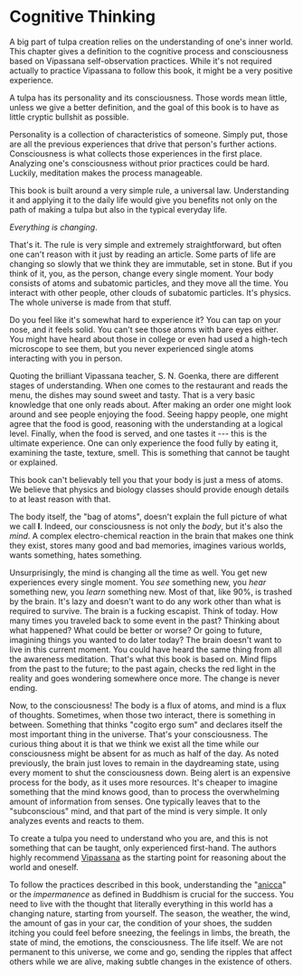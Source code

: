 # Cognitive Thinking

A big part of tulpa creation relies on the understanding of one's inner world. This chapter gives a definition to the cognitive process and consciousness based on Vipassana self-observation practices. While it's not required actually to practice Vipassana to follow this book, it might be a very positive experience.

A tulpa has its personality and its consciousness. Those words mean little, unless we give a better definition, and the goal of this book is to have as little cryptic bullshit as possible.

Personality is a collection of characteristics of someone. Simply put, those are all the previous experiences that drive that person's further actions. Consciousness is what collects those experiences in the first place. Analyzing one's consciousness without  prior practices could be hard. Luckily, meditation makes the process manageable.

This book is built around a very simple rule, a universal law. Understanding it and applying it to the daily life would give you benefits not only on the path of making a tulpa but also in the typical everyday life.

*Everything is changing*.

That's it. The rule is very simple and extremely straightforward, but often one can't reason with it just by reading an article. Some parts of life are changing so slowly that we think they are immutable, set in stone. But if you think of it, you, as the person, change every single moment. Your body consists of atoms and subatomic particles, and they move all the time. You interact with other people, other clouds of subatomic particles. It's physics. The whole universe is made from that stuff.

Do you feel like it's somewhat hard to experience it? You can tap on your nose, and it feels solid. You can't see those atoms with bare eyes either. You might have heard about those in college or even had used a high-tech microscope to see them, but you never experienced single atoms interacting with you in person.

Quoting the brilliant Vipassana teacher, S. N. Goenka, there are different stages of understanding. When one comes to the restaurant and reads the menu, the dishes may sound sweet and tasty. That is a very basic knowledge that one only reads about. After making an order one might look around and see people enjoying the food. Seeing happy people, one might agree that the food is good, reasoning with the understanding at a logical level. Finally, when the food is served, and one tastes it --- this is the ultimate experience. One can only experience the food fully by eating it, examining the taste, texture, smell. This is something that cannot be taught or explained.

This book can't believably tell you that your body is just a mess of atoms. We believe that physics and biology classes should provide enough details to at least reason with that.

The body itself, the "bag of atoms", doesn't explain the full picture of what we call **I**. Indeed, our consciousness is not only the *body*, but it's also the *mind*. A complex electro-chemical reaction in the brain that makes one think they exist, stores many good and bad memories, imagines various worlds, wants something, hates something.

Unsurprisingly, the mind is changing all the time as well. You get new experiences every single moment. You *see* something new, you *hear* something new, you *learn* something new. Most of that, like 90%, is trashed by the brain. It's lazy and doesn't want to do any work other than what is required to survive. The brain is a fucking escapist. Think of today. How many times you traveled back to some event in the past? Thinking about what happened? What could be better or worse? Or going to future, imagining things you wanted to do later today? The brain doesn't want to live in this current moment. You could have heard the same thing from all the awareness meditation. That's what this book is based on. Mind flips from the past to the future; to the past again, checks the red light in the reality and goes wondering somewhere once more. The change is never ending.

Now, to the consciousness! The body is a flux of atoms, and mind is a flux of thoughts. Sometimes, when those two interact, there is something in between. Something that thinks "cogito ergo sum" and declares itself the most important thing in the universe. That's your consciousness. The curious thing about it is that we think we exist all the time while our consciousness might be absent for as much as half of the day. As noted previously, the brain just loves to remain in the daydreaming state, using every moment to shut the consciousness down. Being alert is an expensive process for the body, as it uses more resources. It's cheaper to imagine something that the mind knows good, than to process the overwhelming amount of information from senses. One typically leaves that to the "subconscious" mind, and that part of the mind is very simple. It only analyzes events and reacts to them.

To create a tulpa you need to understand who you are, and this is not something that can be taught, only experienced first-hand. The authors highly recommend [Vipassana](https://www.dhamma.org/) as the starting point for reasoning about the world and oneself.

To follow the practices described in this book, understanding the "[anicca](https://en.wikipedia.org/wiki/Impermanence)" or the *impermanence* as defined in Buddhism is crucial for the success. You need to live with the thought that literally everything in this world has a changing nature, starting from yourself. The season, the weather, the wind, the amount of gas in your car, the condition of your shoes, the sudden itching you could feel before sneezing, the feelings in limbs, the breath, the state of mind, the emotions, the consciousness. The life itself. We are not permanent to this universe, we come and go, sending the ripples that affect others while we are alive, making subtle changes in the existence of others.
